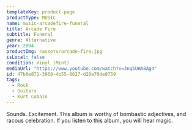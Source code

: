 ```yaml
---
templateKey: product-page
productType: MUSIC
name: music-arcadefire-funeral
title: Arcade Fire
subtitle: Funeral
genre: Alternative
year: 2004
productImg: /assets/arcade-fire.jpg
isLocal: false
condition: Vinyl (Mint)
mediaUrl: "https://www.youtube.com/watch?v=3nq5UHA8Ag4"
id: 47b0e871-3068-4b55-8627-d20e70de8759
tags:
  - Rock
  - Guitars
  - Kurt Cobain
---
```


Sounds. Excitement. This album is worthy of bombastic adjectives, and racous celebration. If you listen to this album, you will hear magic.
